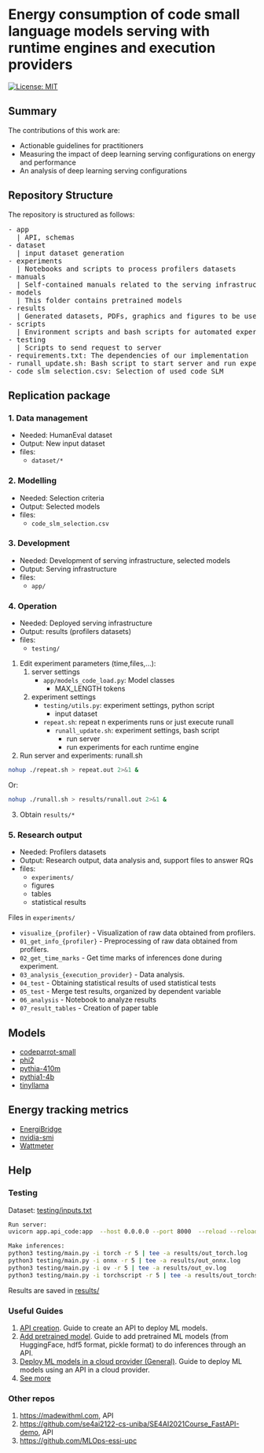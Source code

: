 # Energy consumption of code small language models serving with runtime engines and execution providers
[![License: MIT](https://img.shields.io/badge/License-MIT-yellow.svg)](https://opensource.org/licenses/MIT)

## Summary
The contributions of this work are:

- Actionable guidelines for practitioners
- Measuring the impact of deep learning serving configurations on energy and performance
- An analysis of deep learning serving configurations

## Repository Structure

The repository is structured as follows:

<pre/>
- app
  | API, schemas
- dataset
  | input dataset generation
- experiments
  | Notebooks and scripts to process profilers datasets
- manuals
  | Self-contained manuals related to the serving infrastructure
- models
  | This folder contains pretrained models
- results
  | Generated datasets, PDFs, graphics and figures to be used in reporting
- scripts
  | Environment scripts and bash scripts for automated experiments
- testing
  | Scripts to send request to server
- requirements.txt: The dependencies of our implementation
- runall_update.sh: Bash script to start server and run experiments
- code_slm_selection.csv: Selection of used code SLM
</pre>


## Replication package

### 1. Data management

- Needed: HumanEval dataset
- Output: New input dataset
- files: 
  - ```dataset/*```

### 2. Modelling

- Needed: Selection criteria
- Output: Selected models
- files:
  - ```code_slm_selection.csv```

### 3. Development

- Needed: Development of serving infrastructure, selected models
- Output: Serving infrastructure
- files:
  - ```app/```

### 4. Operation

- Needed: Deployed serving infrastructure
- Output: results (profilers datasets)
- files:
  - ```testing/```

1. Edit experiment parameters (time,files,...):
   1. server settings
      - ```app/models_code_load.py```: Model classes
        - MAX_LENGTH tokens
   2. experiment settings
      - ```testing/utils.py```: experiment settings, python script
        - input dataset
      - ```repeat.sh```: repeat n experiments runs or just execute runall
        - ```runall_update.sh```: experiment settings, bash script
          - run server
          - run experiments for each runtime engine
2. Run server and experiments: runall.sh
  ```bash
  nohup ./repeat.sh > repeat.out 2>&1 &
  ```

  Or:
  ```bash
  nohup ./runall.sh > results/runall.out 2>&1 &
  ```
3. Obtain ```results/*```

### 5. Research output

- Needed: Profilers datasets
- Output: Research output, data analysis and, support files to answer RQs
- files:
  - ```experiments/```
  - figures
  - tables
  - statistical results

Files in `experiments/`

- `visualize_{profiler}` - Visualization of raw data obtained from profilers.
- `01_get_info_{profiler}` - Preprocessing of raw data obtained from profilers.
- `02_get_time_marks` - Get time marks of inferences done during experiment.
- `03_analysis_{execution_provider}` - Data analysis.
- `04_test` - Obtaining statistical results of used statistical tests
- `05_test` - Merge test results, organized by dependent variable
- `06_analysis` - Notebook to analyze results
- `07_result_tables` - Creation of paper table


## Models

- [codeparrot-small](https://huggingface.co/codeparrot/codeparrot-small)
- [phi2](https://huggingface.co/codeparrot/)
- [pythia-410m](https://huggingface.co/codeparrot/)
- [pythia1-4b](https://huggingface.co/codeparrot/)
- [tinyllama](https://huggingface.co/codeparrot/)

## Energy tracking metrics
- [EnergiBridge](https://github.com/tdurieux/EnergiBridge)
- [nvidia-smi](https://developer.nvidia.com/nvidia-system-management-interface)
- [Wattmeter](https://vitriko.eu/regleta-inteligente-netio-powerbox-4kf)


## Help

### Testing
Dataset:
[testing/inputs.txt](testing/inputs.txt)

```bash
Run server:
uvicorn app.api_code:app  --host 0.0.0.0 --port 8000  --reload --reload-dir app

Make inferences:
python3 testing/main.py -i torch -r 5 | tee -a results/out_torch.log
python3 testing/main.py -i onnx -r 5 | tee -a results/out_onnx.log
python3 testing/main.py -i ov -r 5 | tee -a results/out_ov.log
python3 testing/main.py -i torchscript -r 5 | tee -a results/out_torchscript.log

```
Results are saved in [results/](results/)

### Useful Guides
1. [API creation](manuals/01_create_api.md). Guide to create an API to deploy ML models.
2. [Add pretrained model](manuals/02_add_models.md). Guide to add pretrained ML models (from HuggingFace, hdf5 format, pickle format) to do inferences through an API.
3. [Deploy ML models in a cloud provider (General)](manuals/03_deploy_general.md). Guide to deploy ML models using an API in a cloud provider.
4. [See more](manuals/)

### Other repos
1. https://madewithml.com, API
2. https://github.com/se4ai2122-cs-uniba/SE4AI2021Course_FastAPI-demo, API
3. https://github.com/MLOps-essi-upc
